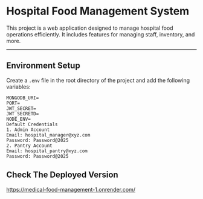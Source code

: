 # Hospital Food Management System

This project is a web application designed to manage hospital food operations efficiently. It includes features for managing staff, inventory, and more.

---

## Environment Setup

Create a `.env` file in the root directory of the project and add the following variables:

```env
MONGODB_URI=
PORT=
JWT_SECRET=
JWT_SECRETD=
NODE_ENV=
Default Credentials
1. Admin Account
Email: hospital_manager@xyz.com
Password: Password@2025
2. Pantry Account
Email: hospital_pantry@xyz.com
Password: Password@2025
```
## Check The Deployed Version
https://medical-food-management-1.onrender.com/

